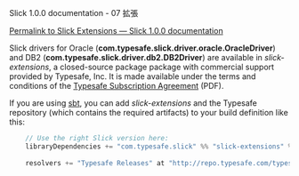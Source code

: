 Slick 1.0.0 documentation - 07 拡張
<!--Slick Extensions — Slick 1.0.0 documentation-->

[Permalink to Slick Extensions — Slick 1.0.0 documentation](http://slick.typesafe.com/doc/1.0.0/extensions.html)


Slick drivers for Oracle (**com.typesafe.slick.driver.oracle.OracleDriver**) and DB2 (**com.typesafe.slick.driver.db2.DB2Driver**) are available in *slick-extensions*, a closed-source package package with commercial support provided by Typesafe, Inc. It is made available under the terms and conditions of the [Typesafe Subscription Agreement][1] (PDF).

If you are using [sbt][2], you can add *slick-extensions* and the Typesafe repository (which contains the required artifacts) to your build definition like this:

```scala
    // Use the right Slick version here:
    libraryDependencies += "com.typesafe.slick" %% "slick-extensions" % "1.0.0"
    
    resolvers += "Typesafe Releases" at "http://repo.typesafe.com/typesafe/maven-releases/"
```

 [1]: http://typesafe.com/public/legal/TypesafeSubscriptionAgreement-v1.pdf
 [2]: http://www.scala-sbt.org/  

